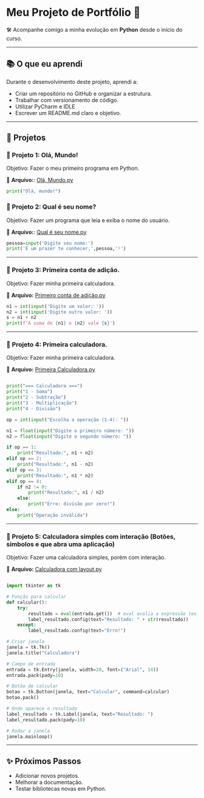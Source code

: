 # Meu Projeto de Portfólio 🚀

🛠️ Acompanhe comigo a minha evolução em **Python** desde o início do curso. 

---
  
## 📚 O que eu aprendi
Durante o desenvolvimento deste projeto, aprendi a:
- Criar um repositório no GitHub e organizar a estrutura.
- Trabalhar com versionamento de código.
- Utilizar PyCharm e IDLE
- Escrever um README.md claro e objetivo.

---

## 📂 Projetos

### 🐍 Projeto 1: Olá, Mundo!
Objetivo: Fazer o meu primeiro programa em Python.

📄 **Arquivo:**: [Olá, Mundo.py](https://github.com/user-attachments/files/21978398/001.-.Ola.Mundo.py) 

```python
print("Olá, mundo!")

```

### 🐍 Projeto 2: Qual é seu nome?
Objetivo: Fazer um programa que leia e exiba o nome do usuário.


📄 **Arquivo:**: [Qual é seu nome.py](https://github.com/user-attachments/files/21978408/002.-.Qual.seu.nome.py)

```python
pessoa=input('Digite seu nome:')
print('É um prazer te conhecer,',pessoa,'!')

```

---

### 🐍 Projeto 3: Primeira conta de adição.
Objetivo: Fazer minha primeira calculadora.

📄 **Arquivo:** [Primeiro conta de adição.py](https://github.com/user-attachments/files/21978449/Aula06.py)

```python
n1 = int(input('Digite um valor: '))
n2 = int(input('Digite outro valor: '))
s = n1 + n2
print(f'A soma de {n1} e {n2} vale {s}')

```

---

### 🐍 Projeto 4: Primeira calculadora.
Objetivo: Fazer minha primeira calculadora.

📄 **Arquivo:** [Primeira Calculadora.py](https://github.com/user-attachments/files/21978421/Desafio003.-.Primeira.Calculadora.py)

```python

print("=== Calculadora ===")
print("1 - Soma")
print("2 - Subtração")
print("3 - Multiplicação")
print("4 - Divisão")

op = int(input("Escolha a operação (1-4): "))

n1 = float(input("Digite o primeiro número: "))
n2 = float(input("Digite o segundo número: "))

if op == 1:
    print("Resultado:", n1 + n2)
elif op == 2:
    print("Resultado:", n1 - n2)
elif op == 3:
    print("Resultado:", n1 * n2)
elif op == 4:
    if n2 != 0:
        print("Resultado:", n1 / n2)
    else:
        print("Erro: divisão por zero!")
else:
    print("Operação inválida")

```

---

### 🐍 Projeto 5: Calculadora simples com interação (Botões, simbolos e que abra uma aplicação)
Objetivo: Fazer uma calculadora simples, porém com interação.

📄 **Arquivo:** [Calculadora com layout.py](https://github.com/user-attachments/files/21978491/Calculadora.Simples.-.Chat.py)

```python

import tkinter as tk

# Função para calcular
def calcular():
    try:
        resultado = eval(entrada.get())  # eval avalia a expressão (ex: "2+3*5")
        label_resultado.config(text="Resultado: " + str(resultado))
    except:
        label_resultado.config(text="Erro!")

# Criar janela
janela = tk.Tk()
janela.title("Calculadora")

# Campo de entrada
entrada = tk.Entry(janela, width=20, font=("Arial", 14))
entrada.pack(pady=10)

# Botão de calcular
botao = tk.Button(janela, text="Calcular", command=calcular)
botao.pack()

# Onde aparece o resultado
label_resultado = tk.Label(janela, text="Resultado: ")
label_resultado.pack(pady=10)

# Rodar a janela
janela.mainloop()

```

---

## ✨ Próximos Passos
- Adicionar novos projetos.
- Melhorar a documentação.
- Testar bibliotecas novas em Python.

